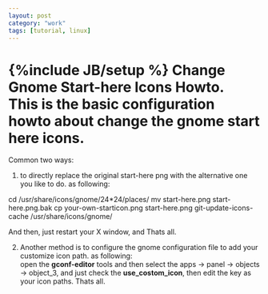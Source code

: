 ```yaml
---
layout: post
category: "work"
tags: [tutorial, linux]
---
```

{%include JB/setup %}
Change Gnome Start-here Icons Howto.   
This is the basic configuration howto about change the gnome start here icons.  
=================
Common two ways: 

1. to directly replace the original start\-here png with the alternative one you like to do. as following:   

cd /usr/share/icons/gnome/24\*24/places/
mv start\-here.png start\-here.png.bak
cp your\-own\-starticon.png start\-here.png
git\-update\-icons\-cache /usr/share/icons/gnome/

And then, just restart your X window, and Thats all.

2. Another method is to configure the gnome configuration file to add your customize icon path. as following:  
open the **gconf\-editor** tools and then select the apps \-> panel \-> objects \-> object\_3, and just check the **use_costom\_icon**, then edit the key as your icon paths.  Thats all.
